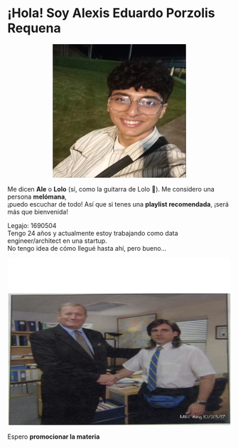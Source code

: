 # ¡Hola! Soy **Alexis Eduardo Porzolis Requena**

<p align="center">
  <img src="https://github.com/pdepman/2025-tp0-presentacion-Alexis-Porzolis/blob/master/assets/face_photo.png?raw=true" width="300" height="300"/>
  <br>
</p>

Me dicen **Ale** o **Lolo** (sí, como la guitarra de Lolo 🎸). Me considero una persona **melómana**,<br>
¡puedo escuchar de todo! Así que si tenes una **playlist recomendada**, ¡será más que bienvenida!<br>

Legajo: 1690504<br>
Tengo 24 años y actualmente estoy trabajando como data engineer/architect en una startup.<br>
No tengo idea de cómo llegué hasta ahí, pero bueno...

<p align="center">
  <img src="https://github.com/pdepman/2025-tp0-presentacion-Alexis-Porzolis/blob/master/assets/meme_theoffice.jpg?raw=true" width="500" height="375"/>
  <br>
</p>

Espero **promocionar la materia**